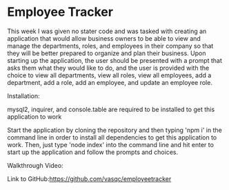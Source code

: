 # Employee Tracker
This week I was given no stater code and was tasked with creating an application that would allow business owners to be able to view and manage the departments, roles, and employees in their company so that they will be better prepared to organize and plan their business. Upon starting up the application, the user should be presented with a prompt that asks them what they would like to do, and the user is provided with the choice to view all departments, view all roles, view all employees, add a department, add a role, add an employee, and update an employee role.

Installation:

mysql2, inquirer, and console.table are required to be installed to get this application to work

Start the application by cloning the repository and then typing 'npm i' in the command line in order to install all dependencies to get this application to work. Then, just type 'node index' into the command line and hit enter to start up the application and follow the prompts and choices.

Walkthrough Video:



Link to GitHub:https://github.com/vasqc/employeetracker
